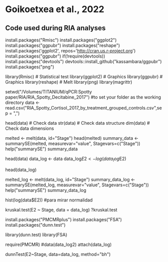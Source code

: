 # Goikoetxea et al., 2022

## Code used during RIA analyses

install.packages("Rmisc")
install.packages("ggplot2")
install.packages("ggpubr")
install.packages("reshape")
install.packages('ggplot2', repos='http://cran.us.r-project.org')
install.packages("ggpubr")
if(!require(devtools)) install.packages("devtools")
devtools::install_github("kassambara/ggpubr")
install.packages("png")

library(Rmisc) # Statistical test
library(ggplot2) # Graphics
library(ggpubr) # Graphics
library(reshape) # Melt
library(png)
library(magrittr)

setwd("/Volumes/TITANIUM/qPCR:Spotty paper/RIA/RIA_Spotty_Decitabine_2017") #to set your folder as the working directory
data <- read.csv("RIA_Spotty_Cortisol_2017_by_treatment_grouped_controls.csv",sep = ",")

head(data) # Check data
str(data) # Check data structure
dim(data) # Check data dimensions

melted <- melt(data, id="Stage")
head(melted)
summary_data <- summarySE(melted, measurevar="value", Stagevars=c("Stage"))
help("summarySE")
summary_data

head(data)
data_log <- data
data_log$E2 <- log(data_log$E2)

head(data_log)

melted_log <- melt(data_log, id="Stage")
summary_data_log <- summarySE(melted_log, measurevar="value", Stagevars=c("Stage"))
help("summarySE")
summary_data_log

hist(log(data$E2)) #para mirar normalidad

kruskal.test(E2 ~ Stage, data = data_log)
?kruskal.test

install.packages("PMCMRplus")
install.packages("FSA")
install.packages("dunn.test")

library(dunn.test)
library(FSA)

require(PMCMR)
#data(data_log2)
attach(data_log)


dunnTest(E2~Stage, data=data_log, method="bh")
